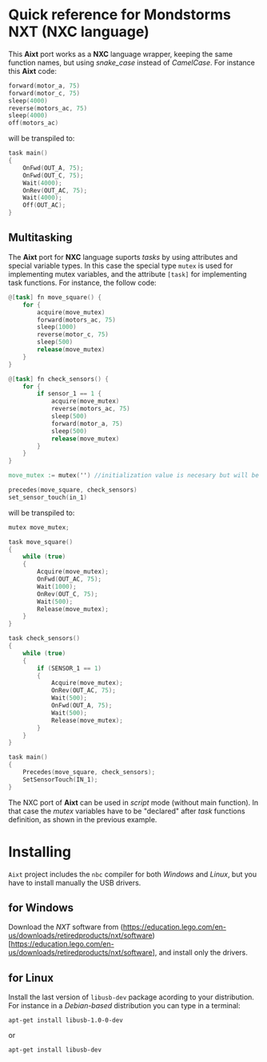 # Quick reference for Mondstorms NXT (NXC language)

This **Aixt** port works as a **NXC** language wrapper, keeping the same function names, but using _snake\_case_ instead of _CamelCase_. For instance this **Aixt** code:
```v
forward(motor_a, 75)    
forward(motor_c, 75)
sleep(4000)          
reverse(motors_ac, 75)  
sleep(4000)
off(motors_ac)
```

will be transpiled to:
```c
task main()
{
    OnFwd(OUT_A, 75);
    OnFwd(OUT_C, 75);
    Wait(4000);
    OnRev(OUT_AC, 75);
    Wait(4000);
    Off(OUT_AC);
}
```

## Multitasking
The **Aixt** port for **NXC** language suports _tasks_ by using attributes and special variable types. In this case the special type `mutex` is used for implementing mutex variables, and the attribute `[task]` for implementing task functions. For instance, the follow code: 
```v
@[task] fn move_square() {
    for {
        acquire(move_mutex)
        forward(motors_ac, 75)
        sleep(1000)
        reverse(motor_c, 75)
        sleep(500)
        release(move_mutex)
    }
}

@[task] fn check_sensors() {
    for {
        if sensor_1 == 1 {
            acquire(move_mutex)
            reverse(motors_ac, 75)
            sleep(500)
            forward(motor_a, 75)
            sleep(500)
            release(move_mutex)
        }
    }
}

move_mutex := mutex('') //initialization value is necesary but will be ingnored

precedes(move_square, check_sensors)
set_sensor_touch(in_1)
```

will be transpiled to:
```c
mutex move_mutex;

task move_square()
{
    while (true)
    {
        Acquire(move_mutex);
        OnFwd(OUT_AC, 75); 
        Wait(1000);
        OnRev(OUT_C, 75); 
        Wait(500);
        Release(move_mutex);
    }
}

task check_sensors()
{
    while (true)
    {
        if (SENSOR_1 == 1)
        {
            Acquire(move_mutex);
            OnRev(OUT_AC, 75); 
            Wait(500);
            OnFwd(OUT_A, 75); 
            Wait(500);
            Release(move_mutex);
        }
    }
}

task main()
{
    Precedes(move_square, check_sensors);
    SetSensorTouch(IN_1);
}
```

The NXC port of **Aixt** can be used in _script_ mode (without main function). In that case the _mutex_ variables have to be "declared" after _task_ functions definition, as shown in the previous example.

# Installing
`Aixt` project includes the `nbc` compiler for both _Windows_ and _Linux_, but you have to install manually the USB drivers.

## for Windows
Download the _NXT_ software from (https://education.lego.com/en-us/downloads/retiredproducts/nxt/software)[https://education.lego.com/en-us/downloads/retiredproducts/nxt/software], and install only the drivers.


## for Linux
Install the last version of `libusb-dev` package acording to your distribution. For instance in a _Debian-based_ distribution you can type in a terminal:
```
apt-get install libusb-1.0-0-dev
```
or
```
apt-get install libusb-dev
```